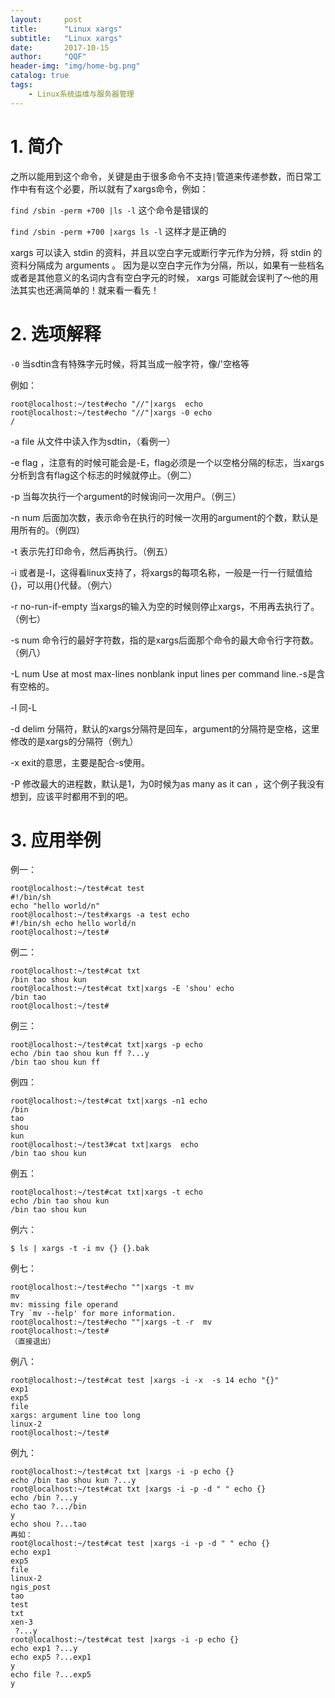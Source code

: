 ```yaml
---
layout:     post
title:      "Linux xargs"
subtitle:   "Linux xargs"
date:       2017-10-15
author:     "QQF"
header-img: "img/home-bg.png"
catalog: true
tags:
    - Linux系统运维与服务器管理
---
```


# 1. 简介

之所以能用到这个命令，关键是由于很多命令不支持`|`管道来传递参数，而日常工作中有有这个必要，所以就有了xargs命令，例如：

`find /sbin -perm +700 |ls -l`       这个命令是错误的

`find /sbin -perm +700 |xargs ls -l`   这样才是正确的

xargs 可以读入 stdin 的资料，并且以空白字元或断行字元作为分辨，将 stdin 的资料分隔成为 arguments 。 因为是以空白字元作为分隔，所以，如果有一些档名或者是其他意义的名词内含有空白字元的时候， xargs 可能就会误判了～他的用法其实也还满简单的！就来看一看先！

# 2. 选项解释

`-0` 当sdtin含有特殊字元时候，将其当成一般字符，像/'空格等

例如：

```
root@localhost:~/test#echo "//"|xargs  echo 
root@localhost:~/test#echo "//"|xargs -0 echo 
/
```

-a file 从文件中读入作为sdtin，（看例一）

-e flag ，注意有的时候可能会是-E，flag必须是一个以空格分隔的标志，当xargs分析到含有flag这个标志的时候就停止。（例二）

-p 当每次执行一个argument的时候询问一次用户。（例三）

-n num 后面加次数，表示命令在执行的时候一次用的argument的个数，默认是用所有的。（例四）

-t 表示先打印命令，然后再执行。（例五）

-i 或者是-I，这得看linux支持了，将xargs的每项名称，一般是一行一行赋值给{}，可以用{}代替。（例六）

-r no-run-if-empty 当xargs的输入为空的时候则停止xargs，不用再去执行了。（例七）

-s num 命令行的最好字符数，指的是xargs后面那个命令的最大命令行字符数。（例八）
 
-L  num Use at most max-lines nonblank input lines per command line.-s是含有空格的。

-l  同-L

-d delim 分隔符，默认的xargs分隔符是回车，argument的分隔符是空格，这里修改的是xargs的分隔符（例九）

-x exit的意思，主要是配合-s使用。

-P 修改最大的进程数，默认是1，为0时候为as many as it can ，这个例子我没有想到，应该平时都用不到的吧。

# 3. 应用举例

例一：

```
root@localhost:~/test#cat test 
#!/bin/sh
echo "hello world/n"
root@localhost:~/test#xargs -a test echo
#!/bin/sh echo hello world/n
root@localhost:~/test#
```

例二：

```
root@localhost:~/test#cat txt
/bin tao shou kun
root@localhost:~/test#cat txt|xargs -E 'shou' echo
/bin tao
root@localhost:~/test#
```

例三：

```
root@localhost:~/test#cat txt|xargs -p echo
echo /bin tao shou kun ff ?...y
/bin tao shou kun ff
```

例四：

```
root@localhost:~/test#cat txt|xargs -n1 echo
/bin
tao
shou
kun
root@localhost:~/test3#cat txt|xargs  echo
/bin tao shou kun
```

例五：

```
root@localhost:~/test#cat txt|xargs -t echo
echo /bin tao shou kun 
/bin tao shou kun
```

例六：

```
$ ls | xargs -t -i mv {} {}.bak
```

例七：

```
root@localhost:~/test#echo ""|xargs -t mv
mv 
mv: missing file operand
Try `mv --help' for more information.
root@localhost:~/test#echo ""|xargs -t -r  mv
root@localhost:~/test#
（直接退出）
```

例八：

```
root@localhost:~/test#cat test |xargs -i -x  -s 14 echo "{}"
exp1
exp5
file
xargs: argument line too long
linux-2
root@localhost:~/test#
```

例九：

```
root@localhost:~/test#cat txt |xargs -i -p echo {}
echo /bin tao shou kun ?...y
root@localhost:~/test#cat txt |xargs -i -p -d " " echo {}
echo /bin ?...y
echo tao ?.../bin
y
echo shou ?...tao
再如：
root@localhost:~/test#cat test |xargs -i -p -d " " echo {}
echo exp1
exp5
file
linux-2
ngis_post
tao
test
txt
xen-3
 ?...y
root@localhost:~/test#cat test |xargs -i -p echo {}
echo exp1 ?...y
echo exp5 ?...exp1
y
echo file ?...exp5
y
```